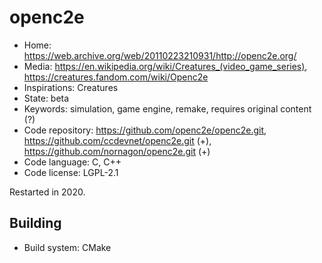 # openc2e

- Home: https://web.archive.org/web/20110223210931/http://openc2e.org/
- Media: <https://en.wikipedia.org/wiki/Creatures_(video_game_series)>, https://creatures.fandom.com/wiki/Openc2e
- Inspirations: Creatures
- State: beta
- Keywords: simulation, game engine, remake, requires original content (?)
- Code repository: https://github.com/openc2e/openc2e.git, https://github.com/ccdevnet/openc2e.git (+), https://github.com/nornagon/openc2e.git (+)
- Code language: C, C++
- Code license: LGPL-2.1

Restarted in 2020.

## Building

- Build system: CMake
